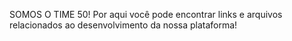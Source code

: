 SOMOS O TIME 50!
Por aqui você pode encontrar links e arquivos relacionados ao desenvolvimento da nossa plataforma!
